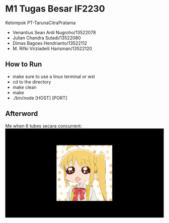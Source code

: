 # M1 Tugas Besar IF2230

Kelompok PT-TarunaCitraPratama
- Venantius Sean Ardi Nugroho/13522078
- Julian Chandra Sutadi/13522080
- Dimas Bagoes Hendrianto/13522112
- M. Rifki Virziadeili Harisman/13522120

##  How to Run

- make sure to use a linux terminal or wsl
- cd to the directory
- make clean
- make
- ./bin/node [HOST] [PORT] 
## Afterword

Me when 6 tubes secara concurrent:
![buwomp](./buwomp.gif)